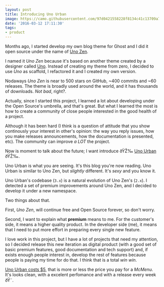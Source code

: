 ```yaml
---
layout: post
title: Introducing Uno Urban
image: https://camo.githubusercontent.com/97d0421558228f8134c41c13709a7e525af5cebd/68747470733a2f2f692e696d6775722e636f6d2f4174545864486b2e6a7067
date: '2016-03-12 17:11:30'
tags:
- product
---
```


Months ago, I started develop my own blog theme for Ghost and I did it open source under the name of [Uno Zen](https://github.com/Kikobeats/uno-zen).

I named it *Uno Zen* because it's based on another theme created by a designer called [Uno](https://github.com/daleanthony/uno). Instead of creating my theme from zero, I decided to use *Uno* as scaffold, I refactored it and I created my own version.

Nodaways *Uno Zen* is near to 500 stars on GitHub, ~400 commits and ~60 releases. The theme is broadly used around the world, and it has thousands of downloads. *Not bad*, right?.

Actually, since I started this project, I learned a lot about developing under the Open Source's umbrella, and that's great. But what I learned the most is how to create a community of close people interested in the good health of a project.

Although it has been hard (I think is a question of attitude that you show continously your interest in other's opinion: the way you reply issues, how you make releases announcements, how the documentation is presented, etc). The community can improve *a LOT* the project.

Now is moment to talk about the future; I want introduce ðŸŽ‰ [Uno Urban](https://kikobeats.github.io/uno-urban) ðŸŽ‰.

Uno Urban is what you are seeing. It's this blog you're now reading. Uno Urban is similar to Uno Zen, but *slightly* different. It's *sexy* and you know it.

Uno Urban's codebase (`3.x`) is a natural evolution of Uno Zen's (`2.x`). I detected a set of premium improvements around Uno Zen, and I decided to develop it under a new namespace.

Two things about that. 

First, *Uno Zen*, will continue free and Open Source forever, so don't worry.

Second, I want to explain what **premium** means to me. For the customer's side, it means a higher quality product. In the developer side (me), it means that I need to put more effort in preparing every single new feature.

I love work in this project, but I have a lot of projects that need my attention, so I decided release this new iteration as digital product (with a good set of basic premium features, good documentation and tech support) and, if exists enough people interest in, develop the rest of features because people is paying my time for do that. I think that is a total *win* *win*.

[Uno Urban costs $5](https://sellfy.com/p/G5kK), that is more or less the price you pay for a *McMenu*. It's looks clean, with a excelent perfomance and with a release every week ðŸ˜.